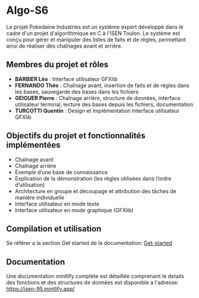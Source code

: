 # Algo-S6

Le projet Pokedaine Industries est un système expert développé dans le cadre d'un projet d'algorithmique en C à l'ISEN Toulon. Le système est conçu pour gérer et manipuler des listes de faits et de règles, permettant ainsi de réaliser des chaînages avant et arrière.

## Membres du projet et rôles

- **BARBIER Léo** : Interface utilisateur GFXlib
- **FERNANDO Théo** : Chaînage avant, insertion de faits et de règles dans les bases, sauvegarde des bases dans les fichiers
- **GEIGUER Pierre** : Chaînage arrière, structure de données, interface utilisateur terminal, lecture des bases depuis les fichiers, documentation
- **TURCOTTI Quentin** :  Design et implémentation Interface utilisateur GFXlib

## Objectifs du projet et fonctionnalités implémentées

- Chaînage avant
- Chaînage arrière
- Exemple d’une base de connaissance
- Explication de la démonstration (les règles utilisées dans l’ordre d’utilisation)
- Architecture en groupe et découpage et attribution des tâches de manière individuelle
- Interface utilisateur en mode texte
- Interface utilisateur en mode graphique (GFXlib)

## Compilation et utilisation

Se référer a la section Get started de la documentation:
[Get-started](https://isen-95.mintlify.app/get-started/installation)

## Documentation

Une documentation mintlify complète est détaillée comprenant le details des fonctions et des structures de données est disponible a l'adresse:
https://isen-95.mintlify.app/
